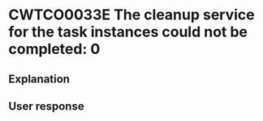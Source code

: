 # CWTCO0033E The cleanup service for the task instances could not be completed: 0

## Explanation

## User response